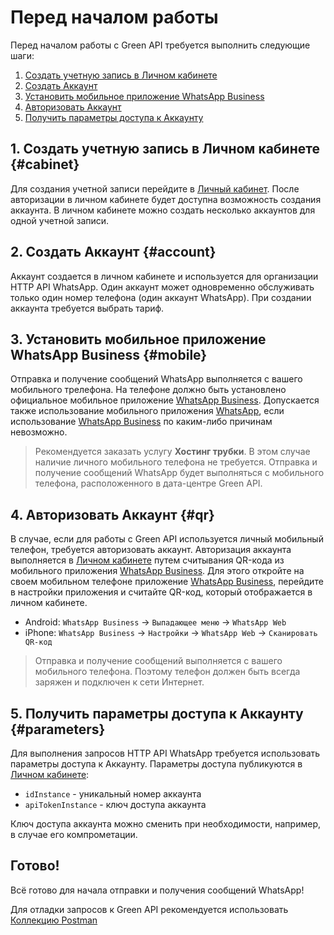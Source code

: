 # Перед началом работы

Перед началом работы с Green API требуется выполнить следующие шаги:

1. [Создать учетную запись в Личном кабинете](#cabinet)
2. [Создать Аккаунт](#account)
3. [Установить мобильное приложение WhatsApp Business](#mobile)
4. [Авторизовать Аккаунт](#qr)
5. [Получить параметры доступа к Аккаунту](#parameters)

## 1. Создать учетную запись в Личном кабинете {#cabinet}

Для создания учетной записи перейдите в [Личный кабинет](https://cabinet.green-api.com). После авторизации в личном кабинете будет доступна возможность создания аккаунта. В личном кабинете можно создать несколько аккаунтов для одной учетной записи.

## 2. Создать Аккаунт {#account}

Аккаунт создается в личном кабинете и используется для организации HTTP API WhatsApp. Один аккаунт может одновременно обслуживать только один номер телефона (один аккаунт WhatsApp). При создании аккаунта требуется выбрать тариф.

## 3. Установить мобильное приложение WhatsApp Business {#mobile}

Отправка и получение сообщений WhatsApp выполняется с вашего мобильного трелефона. На телефоне должно быть установлено официальное мобильное приложение [WhatsApp Business](https://www.whatsapp.com/business/). Допускается также использование мобильного приложения [WhatsApp](https://www.whatsapp.com/), если использование [WhatsApp Business](https://www.whatsapp.com/business/) по каким-либо причинам невозможно.

> Рекомендуется заказать услугу **Хостинг трубки**. В этом случае наличие личного мобильного телефона не требуется. Отправка и получение сообщений WhatsApp будет выполняться с мобильного телефона, расположенного в дата-центре Green API.

## 4. Авторизовать Аккаунт {#qr}

В случае, если для работы с Green API используется личный мобильный телефон, требуется авторизовать аккаунт. Авторизация аккаунта выполняется в [Личном кабинете](https://cabinet.green-api.com) путем считывания QR-кода из мобильного приложения [WhatsApp Business](https://www.whatsapp.com/business/). Для этого откройте на своем мобильном телефоне приложение [WhatsApp Business](https://www.whatsapp.com/business/), перейдите в настройки приложения и считайте QR-код, который отображается в личном кабинете.

- Android: `WhatsApp Business` -> `Выпадающее меню` -> `WhatsApp Web`
- iPhone: `WhatsApp Business` -> `Настройки` -> `WhatsApp Web` -> `Сканировать QR-код`

> Отправка и получение сообщений выполняется с вашего мобильного телефона. Поэтому телефон должен быть всегда заряжен и подключен к сети Интернет.

## 5. Получить параметры доступа к Аккаунту {#parameters}

Для выполнения запросов HTTP API WhatsApp требуется использовать параметры доступа к Аккаунту. Параметры доступа публикуются в [Личном кабинете](https://cabinet.green-api.com):

- `idInstance` - уникальный номер аккаунта
- `apiTokenInstance` - ключ доступа аккаунта

Ключ доступа аккаунта можно сменить при необходимости, например, в случае его компрометации.

## Готово!

Всё готово для начала отправки и получения сообщений WhatsApp! 

Для отладки запросов к Green API рекомендуется использовать [Коллекцию Postman](/postman-collection)